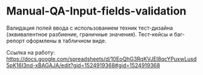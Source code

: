 # Manual-QA-Input-fields-validation

Валидация полей ввода с использованием техник тест-дизайна (эквивалентное разбиение, граничные значения). Тест-кейсы и баг-репорт оформлены в табличном виде.

Ссылка на работу: 
https://docs.google.com/spreadsheets/d/10EoQhG3RqKVJEI8qcYPuxwLusd5pK16I3nd-xBAGAJA/edit?gid=1524919368#gid=1524919368
